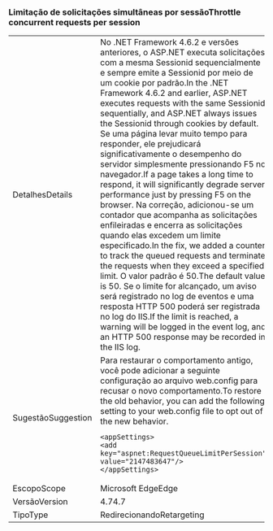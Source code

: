 ### <a name="throttle-concurrent-requests-per-session"></a><span data-ttu-id="e3152-101">Limitação de solicitações simultâneas por sessão</span><span class="sxs-lookup"><span data-stu-id="e3152-101">Throttle concurrent requests per session</span></span>

|   |   |
|---|---|
|<span data-ttu-id="e3152-102">Detalhes</span><span class="sxs-lookup"><span data-stu-id="e3152-102">Details</span></span>|<span data-ttu-id="e3152-103">No .NET Framework 4.6.2 e versões anteriores, o ASP.NET executa solicitações com a mesma Sessionid sequencialmente e sempre emite a Sessionid por meio de um cookie por padrão.</span><span class="sxs-lookup"><span data-stu-id="e3152-103">In the .NET Framework 4.6.2 and earlier, ASP.NET executes requests with the same Sessionid sequentially, and ASP.NET always issues the Sessionid through cookies by default.</span></span> <span data-ttu-id="e3152-104">Se uma página levar muito tempo para responder, ele prejudicará significativamente o desempenho do servidor simplesmente pressionando F5 no navegador.</span><span class="sxs-lookup"><span data-stu-id="e3152-104">If a page takes a long time to respond, it will significantly degrade server performance just by pressing F5 on the browser.</span></span> <span data-ttu-id="e3152-105">Na correção, adicionou-se um contador que acompanha as solicitações enfileiradas e encerra as solicitações quando elas excedem um limite especificado.</span><span class="sxs-lookup"><span data-stu-id="e3152-105">In the fix, we added a counter to track the queued requests and terminate the requests when they exceed a specified limit.</span></span> <span data-ttu-id="e3152-106">O valor padrão é 50.</span><span class="sxs-lookup"><span data-stu-id="e3152-106">The default value is 50.</span></span> <span data-ttu-id="e3152-107">Se o limite for alcançado, um aviso será registrado no log de eventos e uma resposta HTTP 500 poderá ser registrada no log do IIS.</span><span class="sxs-lookup"><span data-stu-id="e3152-107">If the limit is reached, a warning will be logged in the event log, and an HTTP 500 response may be recorded in the IIS log.</span></span>|
|<span data-ttu-id="e3152-108">Sugestão</span><span class="sxs-lookup"><span data-stu-id="e3152-108">Suggestion</span></span>|<span data-ttu-id="e3152-109">Para restaurar o comportamento antigo, você pode adicionar a seguinte configuração ao arquivo web.config para recusar o novo comportamento.</span><span class="sxs-lookup"><span data-stu-id="e3152-109">To restore the old behavior, you can add the following setting to your web.config file to opt out of the new behavior.</span></span><pre><code class="language-xml">&lt;appSettings&gt;&#13;&#10;&lt;add key=&quot;aspnet:RequestQueueLimitPerSession&quot; value=&quot;2147483647&quot;/&gt;&#13;&#10;&lt;/appSettings&gt;&#13;&#10;</code></pre>|
|<span data-ttu-id="e3152-110">Escopo</span><span class="sxs-lookup"><span data-stu-id="e3152-110">Scope</span></span>|<span data-ttu-id="e3152-111">Microsoft Edge</span><span class="sxs-lookup"><span data-stu-id="e3152-111">Edge</span></span>|
|<span data-ttu-id="e3152-112">Versão</span><span class="sxs-lookup"><span data-stu-id="e3152-112">Version</span></span>|<span data-ttu-id="e3152-113">4.7</span><span class="sxs-lookup"><span data-stu-id="e3152-113">4.7</span></span>|
|<span data-ttu-id="e3152-114">Tipo</span><span class="sxs-lookup"><span data-stu-id="e3152-114">Type</span></span>|<span data-ttu-id="e3152-115">Redirecionando</span><span class="sxs-lookup"><span data-stu-id="e3152-115">Retargeting</span></span>|

